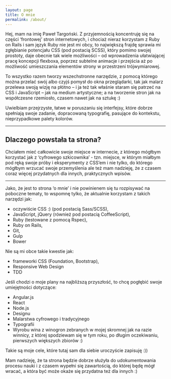 ```yaml
---
layout: page
title: O mnie
permalink: /about/
---
```


Hej,
mam na imię Paweł Targoński. Z przyjemnością koncentruję się na części ‘frontowej’ stron internetowych, i chociaż nieraz korzystam z Ruby on Rails i sam język Ruby nie jest mi obcy, to największą frajdę sprawia mi zgłębianie potencjału CSS (pod postacią SCSS), który pomimo swojej prostoty, daje obecnie tak wiele możliwości – od wprowadzenia ułatwiającej pracę koncepcji flexboxa, poprzez subtelne animacje i przejścia aż po możliwość umieszczania elementów strony w przestrzeni trójwymiarowej.

To wszystko razem tworzy wszechstronne narzędzie, z pomocą którego można przelać swój albo czyjś pomysł do okna przeglądarki, tak jak malarz przelewa swoją wizję na płótno – i ja też tak właśnie staram się patrzeć na CSS i JavaScript – jak na medium artystyczne; a na tworzenie stron jak na współczesne rzemiosło, czasem nawet jak na sztukę :)

Uwielbiam przejrzyste, łatwe w poruszaniu się interfejsy, które dobrze spełniają swoje zadanie, dopracowaną typografię, pasujące do kontekstu, nieprzypadkowe palety kolorów.

---

## Dlaczego powstała ta strona?

Chciałem mieć całkowicie swoje miejsce w internecie, z którego mógłbym korzystać jak z ‘cyfrowego szkicownika’ - tzn. miejsce, w którym miałbym pod ręką swoje próby i eksperymenty z CSS’em i nie tylko, do którego mógłbym wrzucać swoje przemyślenia ale też mam nadzieję, że z czasem coraz więcej przydatnych dla innych, praktycznych wpisów.

---

Jako, że jest to strona ‘o mnie’ i nie powinienem się tu rozpisywać na poboczne tematy, to wspomnę tylko, że aktualnie korzystam z takich narzędzi jak:


* oczywiście CSS :) (pod postacią Sass/SCSS),
* JavaScript, jQuery (również pod postacią CoffeeScript),
* Ruby (testowane z pomocą Rspec),
* Ruby on Rails,
* Git,
* Gulp
* Bower

Nie są mi obce takie kwestie jak:


* frameworki CSS (Foundation, Bootstrap),
* Responsive Web Design
* TDD

Jeśli chodzi o moje plany na najbliższą przyszłość, to chcę pogłębić swoje umiejętności dotyczące:


* Angular.js
* React
* Node.js
* Designu
* Malarstwa cyfrowego i tradycyjnego
* Typografii
* Wyrobu wina z winogron zebranych w mojej skromnej jak na razie winnicy, z której spodziewam się w tym roku, po długim oczekiwaniu, pierwszych większych zbiorów :)

Takie są moje cele, które tutaj sam dla siebie uroczyście zapisuję :))

Mam nadzieję, że ta strona będzie dobrze służyła do udokumentowania procesu nauki i z czasem wypełni się zawartością, do której będę mógł wracać, a która być może okaże się przydatna też dla innych :)
